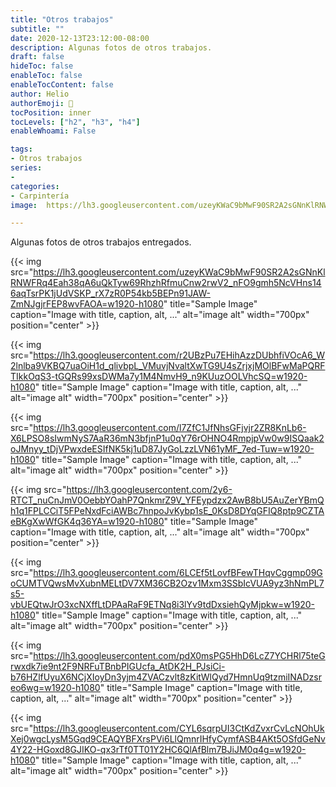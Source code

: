 ```yaml
---
title: "Otros trabajos"
subtitle: ""
date: 2020-12-13T23:12:00-08:00
description: Algunas fotos de otros trabajos.
draft: false
hideToc: false
enableToc: false
enableTocContent: false
author: Helio
authorEmoji: 🔬
tocPosition: inner
tocLevels: ["h2", "h3", "h4"]
enableWhoami: False

tags:
- Otros trabajos
series:
- 
categories:
- Carpintería
image:  https://lh3.googleusercontent.com/uzeyKWaC9bMwF90SR2A2sGNnKlRNWFRq4Eah38qA6uQkTyw69RhzhRfmuCnw2rwV2_nFO9gmh5NcVHns146aqTsrPK1jUdVSKP_rX7zR0P54kb5BEPn91JAW-ZmNJgjrFEP8wvFAOA=w1920-h1080

---
```


Algunas fotos de otros trabajos entregados.

{{< img src="https://lh3.googleusercontent.com/uzeyKWaC9bMwF90SR2A2sGNnKlRNWFRq4Eah38qA6uQkTyw69RhzhRfmuCnw2rwV2_nFO9gmh5NcVHns146aqTsrPK1jUdVSKP_rX7zR0P54kb5BEPn91JAW-ZmNJgjrFEP8wvFAOA=w1920-h1080" title="Sample Image" caption="Image with title, caption, alt, ..." alt="image alt" width="700px" position="center" >}}

{{< img src="https://lh3.googleusercontent.com/r2UBzPu7EHihAzzDUbhfiVOcA6_W2lnlba9VKBQ7uaOiH1d_qlivbpL_VMuvjNvaltXwTG9U4sZrjxjMOlBFwMaPQRFTIkkOqS3-tGQRs99xsDWMa7y1M4NmvH9_n9KUuzOOLVhcSQ=w1920-h1080" title="Sample Image" caption="Image with title, caption, alt, ..." alt="image alt" width="700px" position="center" >}}

{{< img src="https://lh3.googleusercontent.com/l7ZfC1JfNhsGFjvjr2ZR8KnLb6-X6LPSO8sIwmNyS7AaR36mN3bfjnP1u0qY76rOHNO4RmpjpVw0w9ISQaak2oJMnyy_tDjVPwxdeESIfNK5kj1uD87JyGoLzzLVN61yMF_7ed-Tuw=w1920-h1080" title="Sample Image" caption="Image with title, caption, alt, ..." alt="image alt" width="700px" position="center" >}}

{{< img src="https://lh3.googleusercontent.com/2y6-RTCT_nuCnJmV0OebbYOahP7QnkmrZ9V_YFEypdzx2AwB8bU5AuZerYBmQh1q1FPLCCiT5FPeNxdFciAWBc7hnpoJvKybp1sE_0KsD8DYqGFIQ8ptp9CZTAeBKgXwWfGK4q36YA=w1920-h1080" title="Sample Image" caption="Image with title, caption, alt, ..." alt="image alt" width="700px" position="center" >}}

{{< img src="https://lh3.googleusercontent.com/6LCEf5tLovfBFewTHqvCggmp09GoCUMTVQwsMvXubnMELtDV7XM36CB2Ozv1Mxm3SSbIcVUA9yz3hNmPL7s5-vbUEQtwJrO3xcNXffLtDPAaRaF9ETNq8i3lYv9tdDxsiehQyMjpkw=w1920-h1080" title="Sample Image" caption="Image with title, caption, alt, ..." alt="image alt" width="700px" position="center" >}}

{{< img src="https://lh3.googleusercontent.com/pdX0msPG5HhD6LcZ7YCHRl75teGrwxdk7ie9nt2F9NRFuTBnbPIGUcfa_AtDK2H_PJsiCi-b76HZlfUyuX6NCjXIoyDn3yjm4ZVACzvlt8zKitWlQyd7HmnUq9tzmiINADzsreo6wg=w1920-h1080" title="Sample Image" caption="Image with title, caption, alt, ..." alt="image alt" width="700px" position="center" >}}

{{< img src="https://lh3.googleusercontent.com/CYL6sqrpUI3CtKdZvxrCvLcNOhUkXej0wgcLysM5Gqd9CEAQYBFXrsPVi6LlQmnrIHfyCymfASB4AKt5OSfdGeNv4Y22-HGoxd8GJIKO-qx3rTf0TT01Y2HC6QlAfBlm7BJiJM0q4g=w1920-h1080" title="Sample Image" caption="Image with title, caption, alt, ..." alt="image alt" width="700px" position="center" >}}

